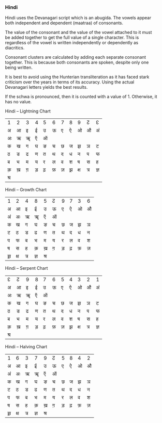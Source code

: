 ### <span id="anchor-39"></span>**Hindi**

Hindi uses the Devanagari script which is an abugida. The vowels appear both independent and
dependent (maatraa) of consonants.

The value of the consonant and the value of the vowel attached to it
must be added together to get the full value of a single character. This
is regardless of the vowel is written independently or dependently as
diacritics. 

Consonant clusters are calculated by adding each separate consonant
together. This is because both consonants are spoken, despite only one
being written.

It is best to avoid using the Hunterian transliteration as it has faced
stark criticism over the years in terms of its accuracy. Using the
actual Devanagari letters yields the best results. 

If the schwa is pronounced, then it is counted with a value of 1.
Otherwise, it has no value.

Hindi – Lightning Chart

|     |    |    |    |    |    |    |    |     |     |     |
| --- | -- | -- | -- | -- | -- | -- | -- | --- | --- | --- |
| 1   | 2  | 3  | 4  | 5  | 6  | 7  | 8  | 9   | ↊   | ↋   |
| अ   | आ  | इ  | ई  | उ  | ऊ  | ए  | ऐ  | ओ   | औ   | अं  |
| अः  | ऋ  | ॠ  | ऍ  | ऑ  |    |    |    |     |     |     |
| क   | ख  | ग  | घ  | ङ  | च  | छ  | ज  | झ   | ञ   | ट   |
| ठ   | ड  | ढ  | ण  | त  | थ  | द  | ध  | न   | प   | फ   |
| ब   | भ  | म  | य  | र  | ल  | व  | श  | ष   | स   | ह   |
| क़  | ख़ | ग़ | ड़ | ढ़ | फ़ | ज़ | झ़ | क्ष | त्र | ज्ञ |
| श्र |    |    |    |    |    |    |    |     |     |     |

Hindi – Growth Chart

|    |     |     |     |     |    |    |    |    |    |
| -- | --- | --- | --- | --- | -- | -- | -- | -- | -- |
| 1  | 2   | 4   | 8   | 5   | ↊  | 9  | 7  | 3  | 6  |
| अ  | आ   | इ   | ई   | उ   | ऊ  | ए  | ऐ  | ओ  | औ  |
| अं | अः  | ऋ   | ॠ   | ऍ   | ऑ  |    |    |    |    |
| क  | ख   | ग   | घ   | ङ   | च  | छ  | ज  | झ  | ञ  |
| ट  | ठ   | ड   | ढ   | ण   | त  | थ  | द  | ध  | न  |
| प  | फ   | ब   | भ   | म   | य  | र  | ल  | व  | श  |
| ष  | स   | ह   | क़  | ख़  | ग़ | ड़ | ढ़ | फ़ | ज़ |
| झ़ | क्ष | त्र | ज्ञ | श्र |    |    |    |    |    |

Hindi – Serpent Chart

|     |    |    |    |    |    |    |    |     |     |     |
| --- | -- | -- | -- | -- | -- | -- | -- | --- | --- | --- |
| ↋   | ↊  | 9  | 8  | 7  | 6  | 5  | 4  | 3   | 2   | 1   |
| अ   | आ  | इ  | ई  | उ  | ऊ  | ए  | ऐ  | ओ   | औ   | अं  |
| अः  | ऋ  | ॠ  | ऍ  | ऑ  |    |    |    |     |     |     |
| क   | ख  | ग  | घ  | ङ  | च  | छ  | ज  | झ   | ञ   | ट   |
| ठ   | ड  | ढ  | ण  | त  | थ  | द  | ध  | न   | प   | फ   |
| ब   | भ  | म  | य  | र  | ल  | व  | श  | ष   | स   | ह   |
| क़  | ख़ | ग़ | ड़ | ढ़ | फ़ | ज़ | झ़ | क्ष | त्र | ज्ञ |
| श्र |    |    |    |    |    |    |    |     |     |     |

Hindi – Halving Chart

|    |     |     |     |     |    |    |    |    |    |
| -- | --- | --- | --- | --- | -- | -- | -- | -- | -- |
| 1  | 6   | 3   | 7   | 9   | ↊  | 5  | 8  | 4  | 2  |
| अ  | आ   | इ   | ई   | उ   | ऊ  | ए  | ऐ  | ओ  | औ  |
| अं | अः  | ऋ   | ॠ   | ऍ   | ऑ  |    |    |    |    |
| क  | ख   | ग   | घ   | ङ   | च  | छ  | ज  | झ  | ञ  |
| ट  | ठ   | ड   | ढ   | ण   | त  | थ  | द  | ध  | न  |
| प  | फ   | ब   | भ   | म   | य  | र  | ल  | व  | श  |
| ष  | स   | ह   | क़  | ख़  | ग़ | ड़ | ढ़ | फ़ | ज़ |
| झ़ | क्ष | त्र | ज्ञ | श्र |    |    |    |    |    |
